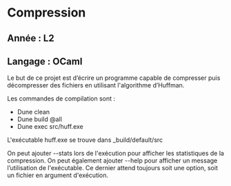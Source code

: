 <h1> Compression </h1>

<h2> Année : L2 </h2>
<h2> Langage : OCaml </h2>

<p>
Le but de ce projet est d’écrire un programme capable de compresser puis décompresser des fichiers en utilisant l'algorithme d’Huffman.

Les commandes de compilation sont :
   - Dune clean
   - Dune build @all
   - Dune exec src/huff.exe

L'exécutable huff.exe se trouve dans _build/default/src

On peut ajouter --stats lors de l'exécution pour afficher les statistiques de la compression.
On peut également ajouter --help pour afficher un message l’utilisation de l'exécutable.
Ce dernier attend toujours soit une option, soit un fichier en argument d'exécution.
</p>
